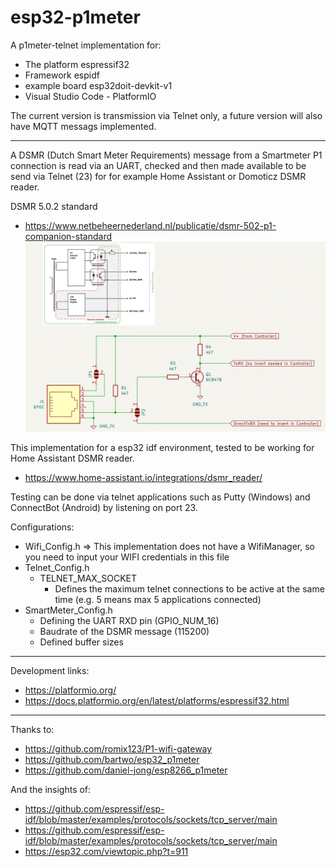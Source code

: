 # esp32-p1meter

A p1meter-telnet implementation for:
* The platform espressif32
* Framework espidf
* example board esp32doit-devkit-v1
* Visual Studio Code - PlatformIO

The current version is transmission via Telnet only, a future version will also have MQTT messags implemented.

***

A DSMR (Dutch Smart Meter Requirements) message from a Smartmeter P1 connection is read via an UART, checked and then made available to be send via Telnet (23) for for example Home Assistant or Domoticz DSMR reader.



DSMR 5.0.2 standard
* https://www.netbeheernederland.nl/publicatie/dsmr-502-p1-companion-standard
![P1 Smartmeter Interface](P1SmartmeterInterface.png)

This implementation for a esp32 idf environment, tested to be working for Home Assistant DSMR reader.
* https://www.home-assistant.io/integrations/dsmr_reader/

Testing can be done via telnet applications such as Putty (Windows) and ConnectBot (Android) by listening on port 23.

Configurations:
* Wifi_Config.h => This implementation does not have a WifiManager, so you need to input your WIFI credentials in this file
* Telnet_Config.h
  * TELNET_MAX_SOCKET
    * Defines the maximum telnet connections to be active at the same time (e.g. 5 means max 5 applications connected)
* SmartMeter_Config.h
  * Defining the UART RXD pin (GPIO_NUM_16)
  * Baudrate of the DSMR message (115200)
  * Defined buffer sizes

***

Development links:
* https://platformio.org/
* https://docs.platformio.org/en/latest/platforms/espressif32.html

***

Thanks to:
* https://github.com/romix123/P1-wifi-gateway
* https://github.com/bartwo/esp32_p1meter
* https://github.com/daniel-jong/esp8266_p1meter

And the insights of:
* https://github.com/espressif/esp-idf/blob/master/examples/protocols/sockets/tcp_server/main
* https://github.com/espressif/esp-idf/blob/master/examples/protocols/sockets/tcp_server/main
* https://esp32.com/viewtopic.php?t=911